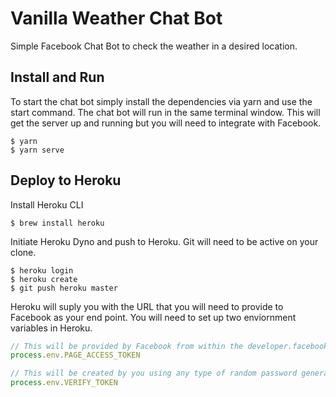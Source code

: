 # Vanilla Weather Chat Bot

Simple Facebook Chat Bot to check the weather in a desired location.

## Install and Run

To start the chat bot simply install the dependencies via yarn and use the start command.  The chat bot will run in the same terminal window. This will get the server up and running but you will need to integrate with Facebook.

```shell
$ yarn
$ yarn serve
```

## Deploy to Heroku

Install Heroku CLI

```shell
$ brew install heroku
```

Initiate Heroku Dyno and push to Heroku.  Git will need to be active on your clone.

```shell
$ heroku login
$ heroku create
$ git push heroku master
```

Heroku will suply you with the URL that you will need to provide to Facebook as your end point.  You will need to set up two enviornment variables in Heroku.

```javascript
// This will be provided by Facebook from within the developer.facebook.com interface.
process.env.PAGE_ACCESS_TOKEN

// This will be created by you using any type of random password generator.  i.e. crypto
process.env.VERIFY_TOKEN
```
